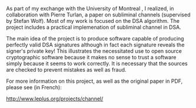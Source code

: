 As part of my exchange with the University of Montreal , I realized, in collaboration with Pierre Turlan, a paper on subliminal channels (supervised by Stefan Wolf). Most of my work is focused on the DSA algorithm. The project includes a practical implemenation of subliminal channel in DSA.

The main idea of the project is to produce software capable of producing perfectly valid DSA signatures although in fact each signature reveals the signer's private key! This illustrates the necessitated use to open source cryptographic software because it makes no sense to trust a software simply because it seems to work correctly. It is necessary that the sources are checked to prevent mistakes as well as fraud. 

For more information on this project, as well as the original paper in PDF, please see (in French):

http://www.leplus.org/projects/channel/
